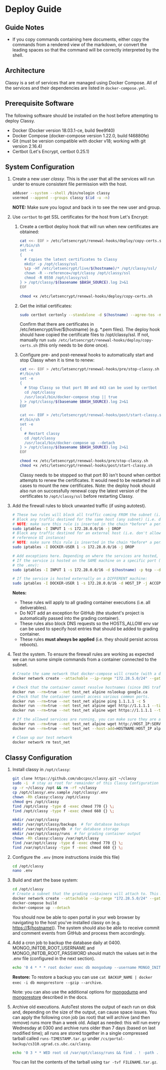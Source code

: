 # Deploy Guide

## Guide Notes

- If you copy commands containing here documents, either copy the commands from a rendered view of the markdown, or
  convert the leading spaces so that the command will be correctly interpreted by the shell.

## Architecture

Classy is a set of services that are managed using Docker Compose. All of the services and their dependencies are listed
in `docker-compose.yml`.

## Prerequisite Software

The following software should be installed on the host before attempting to deploy Classy.

- Docker (Docker version 18.03.1-ce, build 9ee9f40)
- Docker Compose (docker-compose version 1.22.0, build f46880fe)
- Git (must be version compatible with docker v18; working with git version 2.16.4)
- Certbot (Let's Encrypt, certbot 0.25.1)

## System Configuration

1. Create a new user _classy_. This is the user that all the services will run under to ensure consistent file
   permission with the host. 
   
    ```bash
    adduser --system --shell /bin/nologin classy
    usermod --append --groups classy $(id -u -n)
    ```
    
    **NOTE:** Make sure you logout and back in to see the new user and group.

2. Use `certbot` to get SSL certificates for the host from Let's Encrypt:
    
    1. Create a certbot deploy hook that will run when new certificates are obtained:
        ```bash
        cat <<- EOF > /etc/letsencrypt/renewal-hooks/deploy/copy-certs.sh
        #!/bin/sh
        set -e
        {
          # Copies the latest certificates to Classy
          mkdir -p /opt/classy/ssl
          \cp -Hf /etc/letsencrypt/live/$(hostname)/* /opt/classy/ssl/
          chown -R --reference=/opt/classy /opt/classy/ssl
          chmod -R 0550 /opt/classy/ssl
        } > /opt/classy/$(basename $BASH_SOURCE).log 2>&1
        EOF
            
        chmod +x /etc/letsencrypt/renewal-hooks/deploy/copy-certs.sh
        ```
    
    2. Get the initial certificates:
        ```bash
        sudo certbot certonly --standalone -d $(hostname) --agree-tos -m user@example.com --no-eff-email -n
         ```   
        
        Confirm that there are certificates in /etc/letsencrypt/live/$(hostname) (e.g. *.pem files). The deploy hook should
        have copied the certificate files to /opt/classy/ssl. If not, manually run
        `sudo /etc/letsencrypt/renewal-hooks/deploy/copy-certs.sh` (this only needs to be done once).
    
    3. Configure pre- and post-renewal hooks to automatically start and stop Classy when it is time to renew:
        ```bash
        cat <<- EOF > /etc/letsencrypt/renewal-hooks/pre/stop-classy.sh
        #!/bin/sh
        set -e
        {
          # Stop Classy so that port 80 and 443 can be used by certbot
          cd /opt/classy
          /usr/local/bin/docker-compose stop || true
        } > /opt/classy/$(basename $BASH_SOURCE).log 2>&1
        EOF    
        
        cat <<- EOF > /etc/letsencrypt/renewal-hooks/post/start-classy.sh
        #!/bin/sh
        set -e
        {
          # Restart classy
          cd /opt/classy
          /usr/local/bin/docker-compose up --detach
        } > /opt/classy/$(basename $BASH_SOURCE).log 2>&1
        EOF
        
        chmod +x /etc/letsencrypt/renewal-hooks/pre/stop-classy.sh
        chmod +x /etc/letsencrypt/renewal-hooks/post/start-classy.sh
        ```
        
        Classy needs to be stopped so that port 80 isn't bound when certbot attempts to renew the certificates. It
        would need to be restarted in all cases to mount the new certificates. Note: the deploy hook should also run on
        successfully renewal copy the latest version of the certificates to `/opt/classy/ssl` before restarting Classy.
    
3. Add the firewall rules to block unwanted traffic (if using autotest).

    ```bash
    # These two rules will block all traffic coming FROM the subnet (i.e. grading container)
    # Block any traffic destined for the same host (any subnet) (i.e. don't allow requests to classy.cs.ubc.ca/reference_ui)
    # NOTE: make sure this rule is inserted in the chain *before* a permissive accept.
    sudo iptables -I INPUT 1 -s 172.28.0.0/16 -j DROP
    # Block any traffic destined for an external host (i.e. don't allow requests to a student-operated host or mirrored
    # reference UI instance)
    # NOTE: make sure this rule is inserted in the chain *before* a permissive accept.
    sudo iptables -I DOCKER-USER 1 -s 172.28.0.0/16 -j DROP
 
    # Add exceptions here. Depending on where the services are hosted, use ONE of the two forms below.
    # If the service is hosted on the SAME machine on a specific port (e.g. SERVICE_PORT would be the GEO_PORT set in
    # the .env):
    sudo iptables -I INPUT 1 -s 172.28.0.0/16 -d $(hostname) -p tcp --dport SERVICE_PORT -j ACCEPT
    
    # If the service is hosted externally on a DIFFERENT machine:
    sudo iptables -I DOCKER-USER 1 -s 172.28.0.0/16 -d HOST_IP -j ACCEPT
    ```
    
    **Notes:**
    - These rules will apply to all grading container executions (i.e. all deliverables). 
    - Do NOT add an exception for GitHub (the student's project is automatically passed into the grading container).
    - These rules also block DNS requests so the HOSTS_ALLOW env var can be used to specify host entries that should be
      added to grading container.
    - These rules **must always be applied** (i.e. they should persist across reboots).

4. Test the system. To ensure the firewall rules are working as expected we can run some simple commands from a container
   connected to the subnet.
   
    ```bash
    # Create the same network that docker-compose will create (with a different name)
    docker network create --attachable --ip-range "172.28.5.0/24" --gateway "172.28.5.254" --subnet "172.28.0.0/16" test_net   
 
    # Check that the container cannot resolve hostnames (since DNS traffic is blocked).
    docker run --rm=true --net test_net alpine nslookup google.ca
    # Check that the container cannot access various common ports.
    docker run --rm=true --net test_net alpine ping 1.1.1.1 -c 5
    docker run --rm=true --net test_net alpine wget http://1.1.1.1 --timeout=10
    docker run --rm=true --net test_net alpine wget https://1.1.1.1 --timeout=10

    # If the allowed services are running, you can make sure they are accessible:
    docker run --rm=true --net test_net alpine wget http://HOST_IP:SERVICE_PORT
    docker run --rm=true --net test_net --host-add=HOSTNAME:HOST_IP alpine wget http://HOSTNAME:SERVICE_PORT

    # Clean up our test network
    docker network rm test_net
    ```

## Classy Configuration

1. Install classy in `/opt/classy`:

    ```bash
    git clone https://github.com/ubccpsc/classy.git ~/classy
    sudo -i  # stay as root for remainder of this Classy Configuration section 
    cp -r ~/classy /opt && rm -rf ~/classy
    cp /opt/classy/.env.sample /opt/classy/.env
    chown -Rh classy:classy /opt/classy
    chmod g+s /opt/classy
    find /opt/classy -type d -exec chmod 770 {} \;
    find /opt/classy -type f -exec chmod 660 {} \;
 
    mkdir /var/opt/classy
    mkdir /var/opt/classy/backups  # for database backups
    mkdir /var/opt/classy/db  # for database storage
    mkdir /var/opt/classy/runs  # for grading container output
    chown -Rh classy:classy /var/opt/classy
    find /var/opt/classy -type d -exec chmod 770 {} \;
    find /var/opt/classy -type f -exec chmod 660 {} \;
    ```

2. Configure the `.env` (more instructions inside this file)

    ```bash
    cd /opt/classy
    nano .env
    ```
    
3. Build and start the base system:

    ```bash
    cd /opt/classy
    # Create a subnet that the grading containers will attach to. This makes it easier to set up firewall rules (above).
    docker network create --attachable --ip-range "172.28.5.0/24" --gateway "172.28.5.254" --subnet "172.28.0.0/16" grading_net
    docker-compose build
    docker-compose up --detach
    ```

    You should now be able to open portal in your web browser by navigating to the host you've installed classy on (e.g. 
    <https://$(hostname)>). The system should also be able to receive commit and comment events from GitHub and process
    them accordingly.


4. Add a cron job to backup the database daily at 0400. MONGO_INITDB_ROOT_USERNAME and MONGO_INITDB_ROOT_PASSWORD should
   match the values set in the .env file (configured in the next section).
   
    ```bash
    echo '0 4 * * * root docker exec db mongodump --username MONGO_INITDB_ROOT_USERNAME --password MONGO_INITDB_ROOT_PASSWORD --gzip --archive > /var/opt/classy/backups/classydb.$(date +\%Y\%m\%dT\%H\%M\%S).gz' | sudo tee /etc/cron.d/backup-classy-db
    ```
    
    **Restore:** To restore a backup you can use `cat BACKUP_NAME | docker exec -i db mongorestore --gzip --archive`.
    
    Note: you can also use the additional options for [mongodump](https://docs.mongodb.com/manual/reference/program/mongodump/)
    and [mongorestore](https://docs.mongodb.com/manual/reference/program/mongorestore/) described in the docs.
    
5. Archive old executions. AutoTest stores the output of each run on disk and, depending on the size of the output, can cause space issues.
   You can apply the following cron job (as root) that will archive (and then remove) runs more than a week old.
   Adapt as needed: this will run every Wednesday at 0300 and archive runs older than 7 days (based on last modified time);
   all runs are stored together in a single compressed tarball called `runs-TIMESTAMP.tar.gz` under `/cs/portal-backup/cs310.ugrad.cs.ubc.ca/classy`.

    ```bash
    echo '0 3 * * WED root cd /var/opt/classy/runs && find . ! -path . -type d -mtime +7 -print0 | tar -czvf /cs/portal-backup/cs310.ugrad.cs.ubc.ca/classy/runs-$(date +\%Y\%m\%dT\%H\%M\%S).tar.gz --remove-files --null -T  -' | tee /etc/cron.d/archive-classy-runs
    ```
    
    You can list the contents of the tarball using `tar -tvf FILENAME.tar.gz`.

